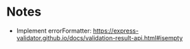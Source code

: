 # Notes

- Implement errorFormatter: https://express-validator.github.io/docs/validation-result-api.html#isempty